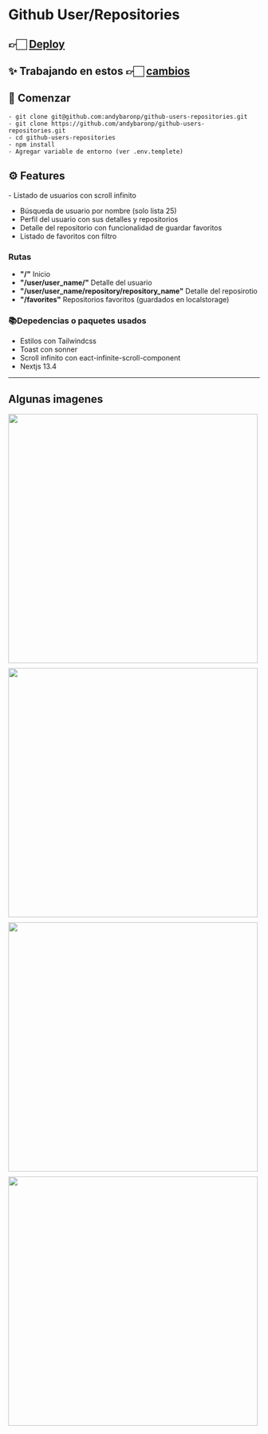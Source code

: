 # Github User/Repositories

## 👉🏻 [Deploy](https://github-users-repositories.vercel.app)

## ✨ Trabajando en estos 👉🏻 [cambios](https://github-users-repositories-git-feature-grid-layout-andybaronp.vercel.app)

## 📝 Comenzar

```
- git clone git@github.com:andybaronp/github-users-repositories.git
- git clone https://github.com/andybaronp/github-users-repositories.git
- cd github-users-repositories
- npm install
- Agregar variable de entorno (ver .env.templete)
```

## ⚙️ Features

- Listado de usuarios con scroll infinito

- Búsqueda de usuario por nombre (solo lista 25)
- Perfil del usuario con sus detalles y repositorios
- Detalle del repositorio con funcionalidad de guardar favoritos
- Listado de favoritos con filtro

### Rutas

- **"/"** Inicio
- **"/user/user_name/"** Detalle del usuario
- **"/user/user_name/repository/repository_name"** Detalle del reposirotio
- **"/favorites"** Repositorios favoritos (guardados en localstorage)

### 📚Depedencias o paquetes usados

- Estilos con Tailwindcss
- Toast con sonner
- Scroll infinito con eact-infinite-scroll-component
- Nextjs 13.4

---

## Algunas imagenes

<div style='display: flex; flex-direction: column; gap: 10px'>
<img src='https://i.imgur.com/wVnH8he.png' style="width:500px;" >
<img src='https://imgur.com/sKC2rOq.png' style="width:500px;" >
<img src='https://imgur.com/s4pc476.png' style="width:500px;" >
<img src='https://imgur.com/PpcPTWb.png' style="width:500px;" >
</div>
